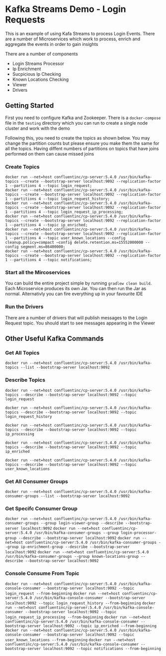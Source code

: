 # Kafka Streams Demo - Login Requests
This is an example of using Kafa Streams to process Login Events. There are a number of Microservices which work to process, enrich and aggregate the events in order to gain insights

There are a number of components

- Login Streams Processor
- Ip Enrichment
- Sucpicious Ip Checking
- Known Locations Checking
- Viewer
- Drivers

## Getting Started

First you need to configure Kafka and Zookeeper. There is a `docker-compose` file in the `testing` directory which you can run to create a single node cluster and work with the demo

Following this, you need to create the topics as shown below. You may change the partition counts but please ensure you make them the same for all the topics. Having diffent numbers of partitions on topics that have joins performed on them can cause missed joins

### Create Topics
```
docker run --net=host confluentinc/cp-server:5.4.0 /usr/bin/kafka-topics --create --bootstrap-server localhost:9092 --replication-factor 1 --partitions 4 --topic login_request;
docker run --net=host confluentinc/cp-server:5.4.0 /usr/bin/kafka-topics --create --bootstrap-server localhost:9092 --replication-factor 1 --partitions 4 --topic login_request_history;
docker run --net=host confluentinc/cp-server:5.4.0 /usr/bin/kafka-topics --create --bootstrap-server localhost:9092 --replication-factor 1 --partitions 4 --topic login_request_ip_processing;
docker run --net=host confluentinc/cp-server:5.4.0 /usr/bin/kafka-topics --create --bootstrap-server localhost:9092 --replication-factor 1 --partitions 4 --topic ip_enriched;
docker run --net=host confluentinc/cp-server:5.4.0 /usr/bin/kafka-topics --create --bootstrap-server localhost:9092 --replication-factor 1 --partitions 4 --topic user_known_locations --config cleanup.policy=compact —config delete.retention.ms=15552000000 --config segment.ms=86400000;
docker run --net=host confluentinc/cp-server:5.4.0 /usr/bin/kafka-topics --create --bootstrap-server localhost:9092 --replication-factor 1 --partitions 4 --topic notifications;
```

### Start all the Mircoservices
You can build the entire project simple by running `gradlew clean build`. Each Microservice produces its own Jar. You can then run the Jar as normal. Alternativly you can fire everything up in your favourite IDE

### Run the Drivers
There are a number of drivers that will publish messages to the Login Request topic. You should start to see messages appearing in the Viewer

## Other Useful Kafka Commands

### Get All Topics
```
docker run --net=host confluentinc/cp-server:5.4.0 /usr/bin/kafka-topics --list --bootstrap-server localhost:9092
```

### Describe Topics
```
docker run --net=host confluentinc/cp-server:5.4.0 /usr/bin/kafka-topics --describe --bootstrap-server localhost:9092 --topic login_request
```

```
docker run --net=host confluentinc/cp-server:5.4.0 /usr/bin/kafka-topics --describe --bootstrap-server localhost:9092 --topic login_request_history
```

```
docker run --net=host confluentinc/cp-server:5.4.0 /usr/bin/kafka-topics --describe --bootstrap-server localhost:9092 --topic ip_processing
```

```
docker run --net=host confluentinc/cp-server:5.4.0 /usr/bin/kafka-topics --describe --bootstrap-server localhost:9092 --topic ip_enriched
```

```
docker run --net=host confluentinc/cp-server:5.4.0 /usr/bin/kafka-topics --describe --bootstrap-server localhost:9092 --topic user_known_locations
```

### Get All Consumer Groups
```docker run --net=host confluentinc/cp-server:5.4.0 /usr/bin/kafka-consumer-groups --list --bootstrap-server localhost:9092```

### Get Specifc Consumer Group
```docker run --net=host confluentinc/cp-server:5.4.0 /usr/bin/kafka-consumer-groups --group login-viewer-group --describe --bootstrap-server localhost:9092```
```docker run --net=host confluentinc/cp-server:5.4.0 /usr/bin/kafka-consumer-groups --group login-processor-group --describe --bootstrap-server localhost:9092```
```docker run --net=host confluentinc/cp-server:5.4.0 /usr/bin/kafka-consumer-groups --group ip-enrichment-group --describe --bootstrap-server localhost:9092```
```docker run --net=host confluentinc/cp-server:5.4.0 /usr/bin/kafka-consumer-groups --group known-locations-group --describe --bootstrap-server localhost:9092```

### Console Consume From Topic
```docker run --net=host confluentinc/cp-server:5.4.0 /usr/bin/kafka-console-consumer --bootstrap-server localhost:9092 --topic login_request --from-beginning```
```docker run --net=host confluentinc/cp-server:5.4.0 /usr/bin/kafka-console-consumer --bootstrap-server localhost:9092 --topic login_request_history --from-beginning```
```docker run --net=host confluentinc/cp-server:5.4.0 /usr/bin/kafka-console-consumer --bootstrap-server localhost:9092 --topic login_request_ip_processing --from-beginning```
```docker run --net=host confluentinc/cp-server:5.4.0 /usr/bin/kafka-console-consumer --bootstrap-server localhost:9092 --topic ip_enriched --from-beginning```
```docker run --net=host confluentinc/cp-server:5.4.0 /usr/bin/kafka-console-consumer --bootstrap-server localhost:9092 --topic user_known_locations --from-beginning```
```docker run --net=host confluentinc/cp-server:5.4.0 /usr/bin/kafka-console-consumer --bootstrap-server localhost:9092 --topic notifications --from-beginning```